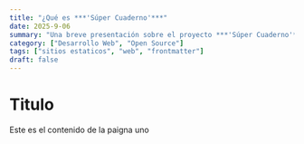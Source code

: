 ```yaml
---
title: "¿Qué es ***'Súper Cuaderno'***"
date: 2025-9-06
summary: "Una breve presentación sobre el proyecto ***'Súper Cuaderno'***"
category: ["Desarrollo Web", "Open Source"]
tags: ["sitios estaticos", "web", "frontmatter"]
draft: false
---
```


# Titulo

Este es el contenido de la paigna uno

